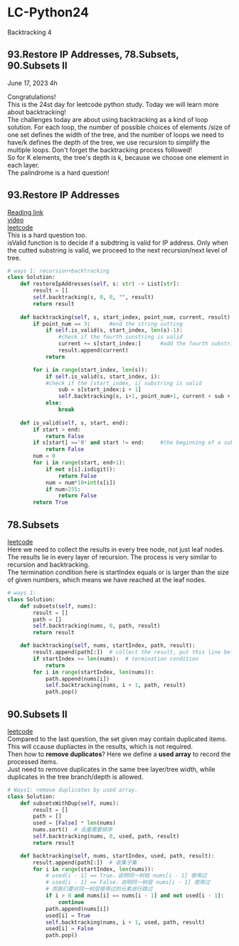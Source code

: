 # LC-Python24
Backtracking 4

## 93.Restore IP Addresses, 78.Subsets, 90.Subsets II

June 17, 2023  4h

Congratulations!\
This is the 24st day for leetcode python study. Today we will learn more about backtracking!\
The challenges today are about using backtracking as a kind of loop solution. For each loop, the number of possible choices of elements /size of one set defines the width of the tree, and the number of loops we need to have/k defines the depth of the tree, we use recursion to simplify the multiple loops. Don't forget the backtracking process followed!\
So for K elements, the tree's depth is k, because we choose one element in each layer.\
The palindrome is a hard question!

##  93.Restore IP Addresses
[Reading link](https://github.com/youngyangyang04/leetcode-master/blob/master/problems/0093.%E5%A4%8D%E5%8E%9FIP%E5%9C%B0%E5%9D%80.md)\
[video](https://www.bilibili.com/video/BV1XP4y1U73i/?spm_id_from=333.788&vd_source=63f26efad0d35bcbb0de794512ac21f3)\
[leetcode](https://leetcode.com/problems/restore-ip-addresses/)\
This is a hard question too.\
isValid function is to decide if a subdtring is valid for IP address. Only when the cutted substring is valid, we proceed to the next recursion/next level of tree.
```python
# ways 1: recursion+backtracking
class Solution:
    def restoreIpAddresses(self, s: str) -> List[str]:
        result = []
        self.backtracking(s, 0, 0, "", result)
        return result
    
    def backtracking(self, s, start_index, point_num, current, result):
        if point_num == 3:      #end the string cutting
            if self.is_valid(s, start_index, len(s)-1):     
                #check if the fourth sunstring is valid
                current += s[start_index:]      #add the fourth substring
                result.append(current)
            return

        for i in range(start_index, len(s)):
            if self.is_valid(s, start_index, i):     
            #check if the [start_index, i] substring is valid
                sub = s[start_index:i + 1]
                self.backtracking(s, i+1, point_num+1, current + sub + '.', result)
            else: 
                break
    
    def is_valid(self, s, start, end):
        if start > end:
            return False
        if s[start] =='0' and start != end:     #the beginning of a substring can't be 0
            return False
        num = 0
        for i in range(start, end+1):
            if not s[i].isdigit():
                return False
            num = num*10+int(s[i])
            if num>255:
                return False
        return True
```


## 78.Subsets
[leetcode](https://leetcode.com/problems/subsets/)\
Here we need to collect the results in every tree node, not just leaf nodes. The results lie in every layer of recursion. The process is very similar to recursion and backtracking.\
The termination condition here is startIndex equals or is larger than the size of given numbers, which means we have reached at the leaf nodes.
```python
# ways 1: 
class Solution:
    def subsets(self, nums):
        result = []
        path = []
        self.backtracking(nums, 0, path, result)
        return result

    def backtracking(self, nums, startIndex, path, result):
        result.append(path[:])  # collect the result, put this line before the termination condition! Otherwise the leaf nodes will be emitted.
        if startIndex >= len(nums):  # termination condition
            return
        for i in range(startIndex, len(nums)):
            path.append(nums[i])
            self.backtracking(nums, i + 1, path, result)
            path.pop()
```


## 90.Subsets II
[leetcode](https://leetcode.com/problems/subsets-ii/)\
Compared to the last question, the set given may contain duplicated items. This will ccause dupliactes in the results, which is not required. \
Then how to **remove duplicates**? Here we define a **used array** to record the processed items. \
Just need to remove duplicates in the same tree layer/tree width, while duplicates in the tree branch/depth is allowed.
```python
# Ways1: remove duplicates by used array.
class Solution:
    def subsetsWithDup(self, nums):
        result = []
        path = []
        used = [False] * len(nums)
        nums.sort()  # 去重需要排序
        self.backtracking(nums, 0, used, path, result)
        return result

    def backtracking(self, nums, startIndex, used, path, result):
        result.append(path[:])  # 收集子集
        for i in range(startIndex, len(nums)):
            # used[i - 1] == True，说明同一树枝 nums[i - 1] 使用过
            # used[i - 1] == False，说明同一树层 nums[i - 1] 使用过
            # 而我们要对同一树层使用过的元素进行跳过
            if i > 0 and nums[i] == nums[i - 1] and not used[i - 1]:
                continue
            path.append(nums[i])
            used[i] = True
            self.backtracking(nums, i + 1, used, path, result)
            used[i] = False
            path.pop()
```




